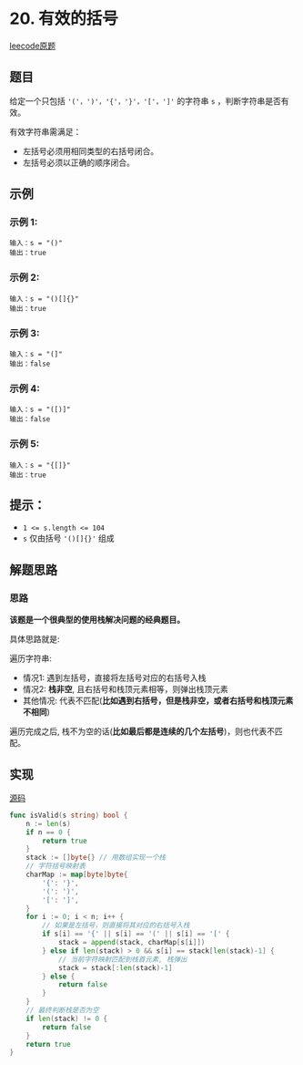 # 20. 有效的括号

[leecode原题](https://leetcode.cn/problems/valid-parentheses/)

## 题目
给定一个只包括 `'('，')'，'{'，'}'，'['，']'` 的字符串 `s` ，判断字符串是否有效。

有效字符串需满足：

- 左括号必须用相同类型的右括号闭合。
- 左括号必须以正确的顺序闭合。

## 示例

### 示例 1:

```text
输入：s = "()"
输出：true
```

### 示例 2:

```text
输入：s = "()[]{}"
输出：true
```

### 示例 3:

```text
输入：s = "(]"
输出：false
```

### 示例 4:

```text
输入：s = "([)]"
输出：false
```

### 示例 5:

```text
输入：s = "{[]}"
输出：true
```

## 提示：
- `1 <= s.length <= 104`
- `s` 仅由括号 `'()[]{}'` 组成


## 解题思路

### 思路

**该题是一个很典型的使用栈解决问题的经典题目。**

具体思路就是:

遍历字符串:    
- 情况1: 遇到左括号，直接将左括号对应的右括号入栈
- 情况2: **栈非空**, 且右括号和栈顶元素相等，则弹出栈顶元素
- 其他情况: 代表不匹配(**比如遇到右括号，但是栈非空，或者右括号和栈顶元素不相同**)

遍历完成之后, 栈不为空的话(**比如最后都是连续的几个左括号**)，则也代表不匹配。


## 实现

[源码](./code/20-valid-parentheses/main.go)
```go
func isValid(s string) bool {
	n := len(s)
	if n == 0 {
		return true
	}
	stack := []byte{} // 用数组实现一个栈
	// 字符括号映射表
	charMap := map[byte]byte{
		'{': '}',
		'(': ')',
		'[': ']',
	}
	for i := 0; i < n; i++ {
		// 如果是左括号，则直接将其对应的右括号入栈
		if s[i] == '{' || s[i] == '(' || s[i] == '[' {
			stack = append(stack, charMap[s[i]])
		} else if len(stack) > 0 && s[i] == stack[len(stack)-1] {
			// 当前字符映射匹配到栈首元素, 栈弹出
			stack = stack[:len(stack)-1]
		} else {
			return false
		}
	}
	// 最终判断栈是否为空
	if len(stack) != 0 {
		return false
	}
	return true
}
```
